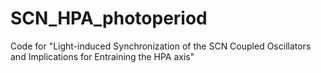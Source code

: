 # SCN_HPA_photoperiod
Code for "Light-induced Synchronization of  the SCN Coupled Oscillators and Implications for Entraining the HPA axis"
